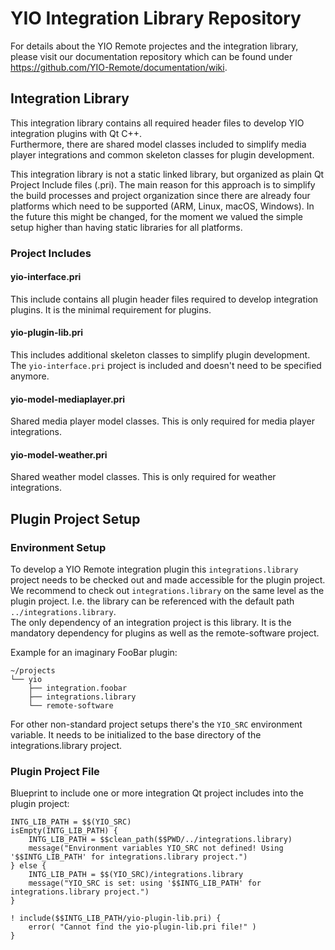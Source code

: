 
# YIO Integration Library Repository

For details about the YIO Remote projectes and the integration library, please visit our documentation repository which can be found under
<https://github.com/YIO-Remote/documentation/wiki>.

## Integration Library

This integration library contains all required header files to develop YIO integration plugins with Qt C++.  
Furthermore, there are shared model classes included to simplify media player integrations and common skeleton classes for plugin development.

This integration library is not a static linked library, but organized as plain Qt Project Include files (.pri). The main reason for this approach is to simplify the build processes and project organization since there are already four platforms which need to be supported (ARM, Linux, macOS, Windows). In the future this might be changed, for the moment we valued the simple setup higher than having static libraries for all platforms.

### Project Includes

#### yio-interface.pri

This include contains all plugin header files required to develop integration plugins. It is the minimal requirement for plugins.

#### yio-plugin-lib.pri

This includes additional skeleton classes to simplify plugin development.  
The `yio-interface.pri` project is included and doesn't need to be specified anymore.

#### yio-model-mediaplayer.pri

Shared media player model classes. This is only required for media player integrations.

#### yio-model-weather.pri

Shared weather model classes. This is only required for weather integrations.

## Plugin Project Setup

### Environment Setup

To develop a YIO Remote integration plugin this `integrations.library` project needs to be checked out and made accessible for the plugin project.  
We recommend to check out `integrations.library` on the same level as the plugin project. I.e. the library can be referenced with the default path `../integrations.library`.  
The only dependency of an integration project is this library. It is the mandatory dependency for plugins as well as the remote-software project.

Example for an imaginary FooBar plugin:

    ~/projects
    └── yio
        ├── integration.foobar
        ├── integrations.library
        └── remote-software

For other non-standard project setups there's the `YIO_SRC` environment variable. It needs to be initialized to the base directory of the integrations.library project.

### Plugin Project File

Blueprint to include one or more integration Qt project includes into the plugin project:

    INTG_LIB_PATH = $$(YIO_SRC)
    isEmpty(INTG_LIB_PATH) {
        INTG_LIB_PATH = $$clean_path($$PWD/../integrations.library)
        message("Environment variables YIO_SRC not defined! Using '$$INTG_LIB_PATH' for integrations.library project.")
    } else {
        INTG_LIB_PATH = $$(YIO_SRC)/integrations.library
        message("YIO_SRC is set: using '$$INTG_LIB_PATH' for integrations.library project.")
    }

    ! include($$INTG_LIB_PATH/yio-plugin-lib.pri) {
        error( "Cannot find the yio-plugin-lib.pri file!" )
    }
